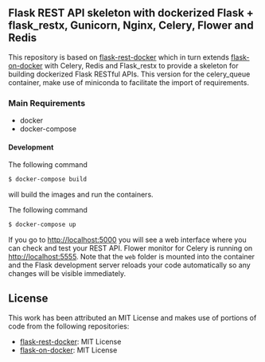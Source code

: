 ## Flask REST API skeleton with dockerized Flask + flask_restx, Gunicorn, Nginx, Celery, Flower and Redis

This repository is based on [flask-rest-docker](https://github.com/EMBEDDIA/flask-rest-docker) which in turn extends [flask-on-docker](https://github.com/testdrivenio/flask-on-docker) with Celery, Redis and Flask_restx to provide a skeleton for building dockerized Flask RESTful APIs. This version for the celery_queue container, make use of miniconda to facilitate the import of requirements. 

### Main Requirements
-  docker
-  docker-compose

#### Development

The following command

```sh
$ docker-compose build
```

will build the images and run the containers.

The following command

```sh
$ docker-compose up
```

If you go to [http://localhost:5000](http://localhost:5000) you will see a web interface where you can check and test your REST API. Flower monitor for Celery is running on [http://localhost:5555](http://localhost:5555). Note that the `web` folder is mounted into the container and the Flask development server reloads your code automatically so any changes will be visible immediately.

## License

This work has been attributed an MIT License and makes use of portions of code from the following repositories:

- [flask-rest-docker](https://github.com/EMBEDDIA/flask-rest-docker): MIT License
- [flask-on-docker](https://github.com/testdrivenio/flask-on-docker): MIT License


